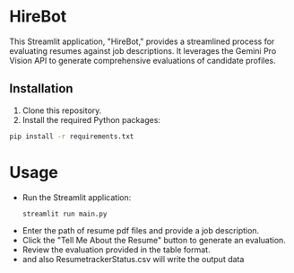 # HireBot

This Streamlit application, "HireBot," provides a streamlined process for evaluating resumes against job descriptions. It leverages the Gemini Pro Vision API to generate comprehensive evaluations of candidate profiles.

## Installation

1. Clone this repository.
2. Install the required Python packages:

```bash
pip install -r requirements.txt
```
# Usage
- Run the Streamlit application:
    ```bash
    streamlit run main.py
    ```
- Enter the path of resume pdf files and provide a job description.
- Click the "Tell Me About the Resume" button to generate an evaluation.
- Review the evaluation provided in the table format.
- and also ResumetrackerStatus.csv will write the output data 



